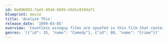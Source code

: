 ```yaml
---
id: 8e896093-7ae5-454d-b045-e5d1c819daf1
blueprint: movie
title: 'Analyze This'
release_date: '1999-03-05'
overview: 'Countless wiseguy films are spoofed in this film that centers on the neuroses and angst of a powerful Mafia racketeer who suffers from panic attacks. When Paul Vitti needs help dealing with his role in the "family," unlucky shrink Dr. Ben Sobel is given just days to resolve Vitti''s emotional crisis and turn him into a happy, well-adjusted gangster.'
genres: '[{"id": 35, "name": "Comedy"}, {"id": 80, "name": "Crime"}]'
---
```

